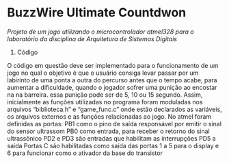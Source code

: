 # BuzzWire Ultimate Countdwon 

*Projeto de um jogo utilizando o microcontrolador atmel328 para o laboratório da disciplina de Arquitetura de Sistemas Digitais*

1. Código	

O código em questão deve ser implementado para o funcionamento de um jogo no qual o objetivo é que o usuário consiga levar passar por um labirinto de uma ponta a outra do percurso antes que o tempo acabe, para aumentar a dificuldade, quando o jogador sofrer uma punição ao encostar na na barreira. essa punição pode ser de 5, 10 ou 15 segundo.
	Assim, inicialmente as funções utilizadas no programa foram moduladas nos arquivos “biblioteca.h” e “game_func.c” onde estão declarados as variáveis, os arquivos externos e as funções relacionadas ao jogo. 
No atmel foram definidas as portas: 
PB1 como o pino de saída responsável por emitir o sinal do sensor ultrassom
PB0 como entrada, para receber o retorno do sinal ultrassônico
PD2 e PD3 são entradas que habilitam as interrupções 
PD5 a saída
Portas C são habilitadas como saída das portas 1 a 5 para o display e 6 para funcionar como o ativador da base do transistor
